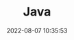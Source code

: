 ---
pageComponent: # 使用页面组件
  name: Catalogue # 组件名：Catalogue => 目录页组件
  data: # 组件所需数据
    path:  02.Java/02.JavaSenior # 设置为`docs/`下面的某个文件夹相对路径，如‘01.学习笔记/01.前端’ 或 ’01.学习笔记‘ (有序号的要带序号)
    # imgUrl: /img/web.png # 目录页内的图片
    description: 0JavaSenior # 目录描述（可加入a标签）

title: Java # 页面标题
date: 2022-08-07 10:35:53 # 创建日期
permalink: /JavaSenior # 永久链接
sidebar: false # 不显示侧边栏
article: false # 不是文章页 (不显示面包屑栏、最近更新栏等)
comment: false # 不显示评论栏
editLink: false # 不显示编辑按钮
---